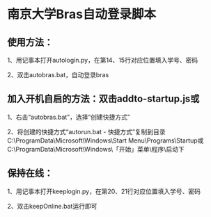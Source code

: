 南京大学Bras自动登录脚本
===================================

使用方法：
-----------------------------------
1、用记事本打开autologin.py，在第14、15行对应位置填入学号、密码

2、双击autobras.bat，自动登录bras
  
加入开机自启的方法：双击addto-startup.js或
-----------------------------------
1、右击“autobras.bat”，选择“创建快捷方式”

2、将创建的快捷方式“autorun.bat - 快捷方式”复制到目录C:\ProgramData\Microsoft\Windows\Start Menu\Programs\Startup或C:\ProgramData\Microsoft\Windows\「开始」菜单\程序\启动下


保持在线：
-----------------------------------
1、用记事本打开keeplogin.py，在第20、21行对应位置填入学号、密码

2、双击keepOnline.bat运行即可